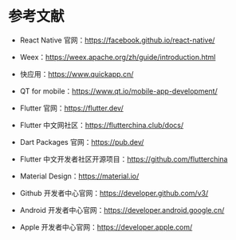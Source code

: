 # 参考文献

- React Native 官网：https://facebook.github.io/react-native/

- Weex：https://weex.apache.org/zh/guide/introduction.html

- 快应用：https://www.quickapp.cn/

- QT for mobile：https://www.qt.io/mobile-app-development/

- Flutter 官网：https://flutter.dev/

- Flutter 中文网社区：https://flutterchina.club/docs/

- Dart Packages 官网：https://pub.dev/

- Flutter 中文开发者社区开源项目：https://github.com/flutterchina

- Material Design：https://material.io/

- Github 开发者中心官网：https://developer.github.com/v3/

- Android 开发者中心官网：https://developer.android.google.cn/

- Apple 开发者中心官网：https://developer.apple.com/
